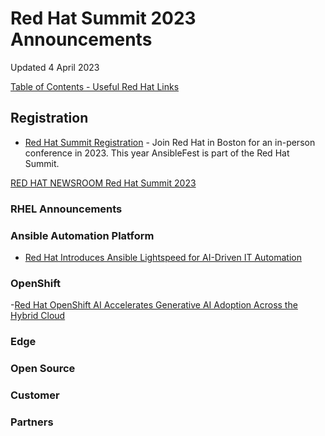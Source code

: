 # Red Hat Summit 2023 Announcements

Updated 4 April 2023

[Table of Contents - Useful Red Hat Links](https://github.com/pslucas0212/UsefulRedHatLinks)

## Registration
- [Red Hat Summit Registration](https://www.redhat.com/en/summit) - Join Red Hat in Boston for an in-person conference in 2023.  This year AnsibleFest is part of the Red Hat Summit. 

[RED HAT NEWSROOM Red Hat Summit 2023](https://www.redhat.com/en/about/red-hat-summit-newsroom?intcmp=7013a000003SV4lAAG)  

### RHEL Announcements



### Ansible Automation Platform
- [Red Hat Introduces Ansible Lightspeed for AI-Driven IT Automation](https://www.redhat.com/en/about/press-releases/red-hat-introduces-ansible-lightspeed-ai-driven-it-automation?intcmp=7013a000003DR6FAAW)

### OpenShift
-[Red Hat OpenShift AI Accelerates Generative AI Adoption Across the Hybrid Cloud](https://www.redhat.com/en/about/press-releases/red-hat-openshift-ai-accelerates-generative-ai-adoption-across-hybrid-cloud)


### Edge


### Open Source

### Customer

### Partners
